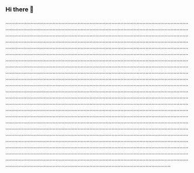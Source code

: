### Hi there 👋

....................................................................................................................................................................................................................................................................................................................................................................................................................................................................................................................................................................................................................................................................................................................................................................................................................................................................................................................................................................................................................................................................................................................................................................................................................................................................................................................................................................................................................................................................................................................................................................................................................................................................................................................................................................................................................................................................................................................................................................................................................................................................................................................................................................................................................................................................................................................................................................................................................................................................................................................................................................................................................................................................................................................................................................................................................................................................................................................................................................................................................................................................................